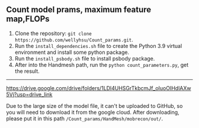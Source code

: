 ## Count model prams, maximum feature map,FLOPs
1. Clone the repository: `git clone https://github.com/wellyhsu/Count_params.git`.
2. Run the `install_dependencies.sh` file to create the Python 3.9 virtual environment and install some python package.
3. Run the `install_psbody.sh` file to install psbody package.
4. After into the Handmesh path, run the `python count_parameters.py`, get the result.

--------------------------------------------------------------------------------------------------------------------------
https://drive.google.com/drive/folders/1LDl4UHSGrTkbcmJf_oIuoOIHdlAXw5Vj?usp=drive_link

Due to the large size of the model file, it can't be uploaded to GitHub, so you will need to download it from the google cloud. 
After downloading, please put it in this path `/Count_params/HandMesh/mobrecon/out/`.
<!-- 
If we change the model in the future, we will update the Python file. 
Just download the new file, replace the old one, and change the `control` parameter in count_parameters.py to obtain the new results.

![image](https://github.com/user-attachments/assets/d12a255a-1501-4a61-b4e1-c17c763767c5)

Example Result:
Mobilenet_v3: 

![Mobilenet_v3](https://github.com/user-attachments/assets/2d956364-cd73-4a5c-b33e-49c35dea7f5b)

DenseStack: 

![DenseStack](https://github.com/user-attachments/assets/3ea79dc4-c129-4e56-8726-fe8cea77307d)

DenseStack model detail:

![DenseStack_model_detail](https://github.com/user-attachments/assets/9da1d2f5-2a40-4c45-8fe2-bbcaac9d8353)

這裡是註解，README 顯示時不會出現 -->


